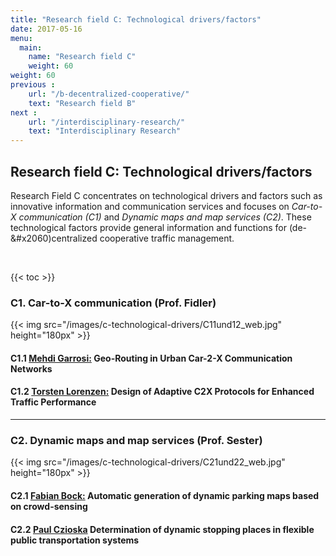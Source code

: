 ```yaml
---
title: "Research field C: Technological drivers/factors"
date: 2017-05-16
menu:
  main:
    name: "Research field C"
    weight: 60
weight: 60
previous :
    url: "/b-decentralized-cooperative/"
    text: "Research field B"
next :
    url: "/interdisciplinary-research/"
    text: "Interdisciplinary Research"
---
```


## Research field C: Technological drivers/factors

Research Field C concentrates on technological drivers and factors such as innovative information and communication services and focuses on _Car-to-X communication (C1)_ and _Dynamic maps and map services (C2)_. These technological factors provide general information and functions for (de-&#x2060)centralized cooperative traffic management.

<br>

{{< toc >}}

### C1. Car-to-X communication (Prof. Fidler)

{{< img src="/images/c-technological-drivers/C11und12_web.jpg" height="180px" >}}

#### C1.1 [Mehdi Garrosi:](.) Geo-Routing in Urban Car-2-X Communication Networks

#### C1.2 [Torsten Lorenzen:](.) Design of Adaptive C2X Protocols for Enhanced Traffic Performance

---

### C2. Dynamic maps and map services (Prof. Sester)

{{< img src="/images/c-technological-drivers/C21und22_web.jpg" height="180px" >}}

#### C2.1 [Fabian Bock:](.) Automatic generation of dynamic parking maps based on crowd-sensing

#### C2.2 [Paul Czioska](.) Determination of dynamic stopping places in flexible public transportation systems
